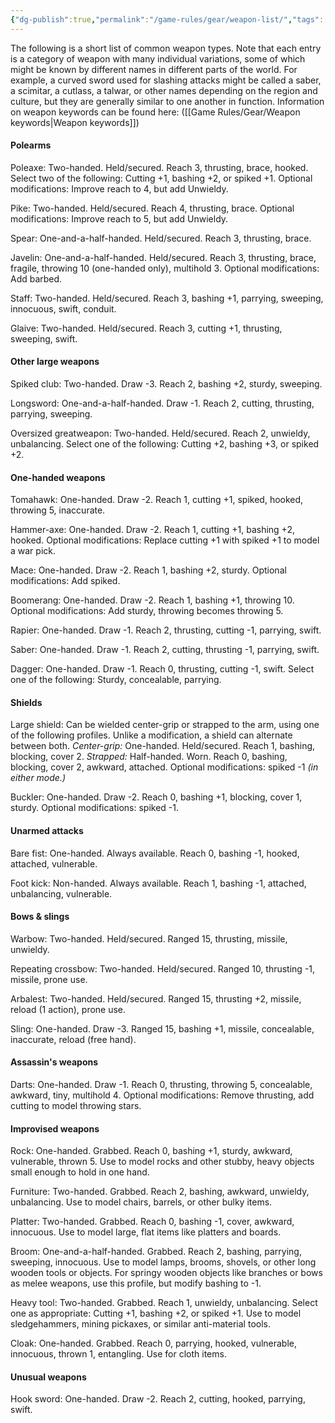 ```yaml
---
{"dg-publish":true,"permalink":"/game-rules/gear/weapon-list/","tags":["review"]}
---
```


The following is a short list of common weapon types. Note that each entry is a category of weapon with many individual variations, some of which might be known by different names in different parts of the world. For example, a curved sword used for slashing attacks might be called a saber, a scimitar, a cutlass, a talwar, or other names depending on the region and culture, but they are generally similar to one another in function. Information on weapon keywords can be found here: ([[Game Rules/Gear/Weapon keywords\|Weapon keywords]])

#### Polearms

Poleaxe: Two-handed. Held/secured. Reach 3, thrusting, brace, hooked. Select two of the following: Cutting +1, bashing +2, or spiked +1. Optional modifications: Improve reach to 4, but add Unwieldy.

Pike: Two-handed. Held/secured. Reach 4, thrusting, brace. Optional modifications: Improve reach to 5, but add Unwieldy.

Spear: One-and-a-half-handed. Held/secured. Reach 3, thrusting, brace.

Javelin: One-and-a-half-handed. Held/secured. Reach 3, thrusting, brace, fragile, throwing 10 (one-handed only), multihold 3. Optional modifications: Add barbed.

Staff: Two-handed. Held/secured. Reach 3, bashing +1, parrying, sweeping, innocuous, swift, conduit.

Glaive: Two-handed. Held/secured. Reach 3, cutting +1, thrusting, sweeping, swift.

#### Other large weapons

Spiked club: Two-handed. Draw -3. Reach 2, bashing +2, sturdy, sweeping.

Longsword: One-and-a-half-handed. Draw -1. Reach 2, cutting, thrusting, parrying, sweeping.

Oversized greatweapon: Two-handed. Held/secured. Reach 2, unwieldy, unbalancing. Select one of the following: Cutting +2, bashing +3, or spiked +2.

#### One-handed weapons

Tomahawk: One-handed. Draw -2. Reach 1, cutting +1, spiked, hooked, throwing 5, inaccurate.

Hammer-axe: One-handed. Draw -2. Reach 1, cutting +1, bashing +2, hooked. Optional modifications: Replace cutting +1 with spiked +1 to model a war pick.

Mace: One-handed. Draw -2. Reach 1, bashing +2, sturdy. Optional modifications: Add spiked.

Boomerang: One-handed. Draw -2. Reach 1, bashing +1, throwing 10. Optional modifications: Add sturdy, throwing becomes throwing 5.

Rapier: One-handed. Draw -1. Reach 2, thrusting, cutting -1, parrying, swift.

Saber: One-handed. Draw -1. Reach 2, cutting, thrusting -1, parrying, swift.

Dagger: One-handed. Draw -1. Reach 0, thrusting, cutting -1, swift. Select one of the following: Sturdy, concealable, parrying.

#### Shields

Large shield: Can be wielded center-grip or strapped to the arm, using one of the following profiles. Unlike a modification, a shield can alternate between both.
*Center-grip:* One-handed. Held/secured. Reach 1, bashing, blocking, cover 2. 
*Strapped:* Half-handed. Worn. Reach 0, bashing, blocking, cover 2, awkward, attached.
Optional modifications: spiked -1 *(in either mode.)*

Buckler: One-handed. Draw -2. Reach 0, bashing +1, blocking, cover 1, sturdy. Optional modifications: spiked -1.

#### Unarmed attacks

Bare fist: One-handed. Always available. Reach 0, bashing -1, hooked, attached, vulnerable. 

Foot kick: Non-handed. Always available. Reach 1, bashing -1, attached, unbalancing, vulnerable.

#### Bows & slings

Warbow: Two-handed. Held/secured. Ranged 15, thrusting, missile, unwieldy.

Repeating crossbow: Two-handed. Held/secured. Ranged 10, thrusting -1, missile, prone use. 

Arbalest: Two-handed. Held/secured. Ranged 15, thrusting +2, missile, reload (1 action), prone use.

Sling: One-handed. Draw -3. Ranged 15, bashing +1, missile, concealable, inaccurate, reload (free hand).

#### Assassin's weapons

Darts: One-handed. Draw -1. Reach 0, thrusting, throwing 5, concealable, awkward, tiny, multihold 4. Optional modifications: Remove thrusting, add cutting to model throwing stars.
#### Improvised weapons

Rock: One-handed. Grabbed. Reach 0, bashing +1, sturdy, awkward, vulnerable, thrown 5. Use to model rocks and other stubby, heavy objects small enough to hold in one hand.

Furniture: Two-handed. Grabbed. Reach 2, bashing, awkward, unwieldy, unbalancing. Use to model chairs, barrels, or other bulky items.

Platter: Two-handed. Grabbed. Reach 0, bashing -1, cover, awkward, innocuous. Use to model large, flat items like platters and boards.

Broom: One-and-a-half-handed. Grabbed. Reach 2, bashing, parrying, sweeping, innocuous. Use to model lamps, brooms, shovels, or other long wooden tools or objects. For springy wooden objects like branches or bows as melee weapons, use this profile, but modify bashing to -1.

Heavy tool: Two-handed. Grabbed. Reach 1, unwieldy, unbalancing. Select one as appropriate: Cutting +1, bashing +2, or spiked +1. Use to model sledgehammers, mining pickaxes, or similar anti-material tools.

Cloak: One-handed. Grabbed. Reach 0, parrying, hooked, vulnerable, innocuous, thrown 1, entangling. Use for cloth items.

#### Unusual weapons

Hook sword: One-handed. Draw -2. Reach 2, cutting, hooked, parrying, swift.